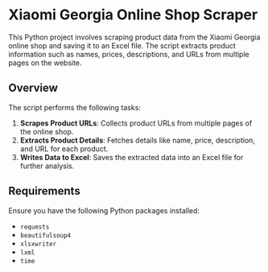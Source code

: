 # Xiaomi Georgia Online Shop Scraper

This Python project involves scraping product data from the Xiaomi Georgia online shop and saving it to an Excel file. The script extracts product information such as names, prices, descriptions, and URLs from multiple pages on the website.

## Overview

The script performs the following tasks:
1. **Scrapes Product URLs**: Collects product URLs from multiple pages of the online shop.
2. **Extracts Product Details**: Fetches details like name, price, description, and URL for each product.
3. **Writes Data to Excel**: Saves the extracted data into an Excel file for further analysis.

## Requirements

Ensure you have the following Python packages installed:
- `requests`
- `beautifulsoup4`
- `xlsxwriter`
- `lxml`
- `time`
